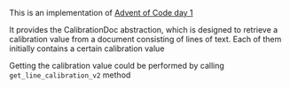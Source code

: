 This is an implementation of [Advent of Code day 1](https://adventofcode.com/2023/day/1)

It provides the CalibrationDoc abstraction, which is designed to retrieve a calibration value from a document consisting of lines of text. Each of them initially contains a certain calibration value

Getting the calibration value could be performed by calling `get_line_calibration_v2` method
